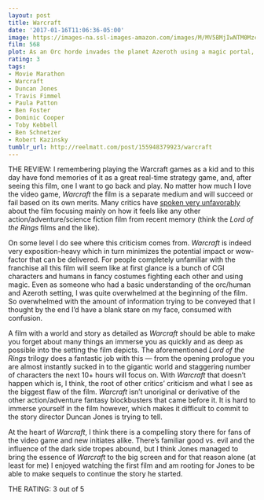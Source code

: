 ```yaml
---
layout: post
title: Warcraft
date: '2017-01-16T11:06:36-05:00'
image: https://images-na.ssl-images-amazon.com/images/M/MV5BMjIwNTM0Mzc5MV5BMl5BanBnXkFtZTgwMDk5NDU1ODE@._V1_UX182_CR0,0,182,268_AL_.jpg
film: 568
plot: As an Orc horde invades the planet Azeroth using a magic portal, a few human heroes and dissenting Orcs must attempt to stop the true evil behind this war.
rating: 3
tags:
- Movie Marathon
- Warcraft
- Duncan Jones
- Travis Fimmel
- Paula Patton
- Ben Foster
- Dominic Cooper
- Toby Kebbell
- Ben Schnetzer
- Robert Kazinsky
tumblr_url: http://reelmatt.com/post/155948379923/warcraft
---
```


THE REVIEW: I remembering playing the Warcraft games as a kid and to this day have fond memories of it as a great real-time strategy game, and, after seeing this film, one I want to go back and play. No matter how much I love the video game, *Warcraft* the film is a separate medium and will succeed or fail based on its own merits. Many critics have [spoken very unfavorably][1] about the film focusing mainly on how it feels like any other action/adventure/science fiction film from recent memory (think the *Lord of the Rings* films and the like).

On some level I do see where this criticism comes from. *Warcraft* is indeed very exposition-heavy which in turn minimizes the potential impact or wow-factor that can be delivered. For people completely unfamiliar with the franchise all this film will seem like at first glance is a bunch of CGI characters and humans in fancy costumes fighting each other and using magic. Even as someone who had a basic understanding of the orc/human and Azeroth setting, I was quite overwhelmed at the beginning of the film. So overwhelmed with the amount of information trying to be conveyed that I thought by the end I’d have a blank stare on my face, consumed with confusion.

A film with a world and story as detailed as *Warcraft* should be able to make you forget about many things an immerse you as quickly and as deep as possible into the setting the film depicts. The aforementioned *Lord of the Rings* trilogy does a fantastic job with this — from the opening prologue you are almost instantly sucked in to the gigantic world and staggering number of characters the next 10+ hours will focus on. With *Warcraft* that doesn’t happen which is, I think, the root of other critics’ criticism and what I see as the biggest flaw of the film. *Warcraft* isn’t unoriginal or derivative of the other action/adventure fantasy blockbusters that came before it. It is hard to immerse yourself in the film however, which makes it difficult to commit to the story director Duncan Jones is trying to tell.

At the heart of *Warcraft*, I think there is a compelling story there for fans of the video game and new initiates alike. There’s familiar good vs. evil and the influence of the dark side tropes abound, but I think Jones managed to bring the essence of *Warcraft* to the big screen and for that reason alone (at least for me) I enjoyed watching the first film and am rooting for Jones to be able to make sequels to continue the story he started.

THE RATING: 3 out of 5

[1]: https://www.rottentomatoes.com/m/warcraft/